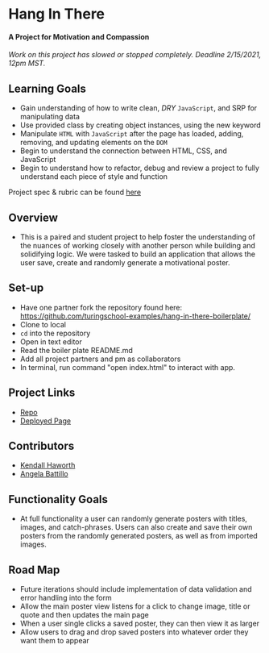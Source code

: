 # Hang In There

#### A Project for Motivation and Compassion

  *Work on this project has slowed or stopped completely. Deadline 2/15/2021, 12pm MST.*

## Learning Goals

* Gain understanding of how to write clean, *DRY* `JavaScript`, and SRP for manipulating data
* Use provided class by creating object instances, using the new keyword
* Manipulate `HTML` with `JavaScript` after the page has loaded, adding, removing, and updating elements on the `DOM`
* Begin to understand the connection between HTML, CSS, and JavaScript
* Begin to understand how to refactor, debug and review a project to fully understand each piece of style and function

Project spec & rubric can be found [here](https://frontend.turing.io/projects/module-1/hang-in-there.html)

## Overview

  * This is a paired and student project to help foster the understanding of the nuances of working closely with another person while building and solidifying logic.  We were tasked to build an application that allows the user save, create and randomly generate a motivational poster.  

## Set-up

  * Have one partner fork the repository found here: https://github.com/turingschool-examples/hang-in-there-boilerplate/
  * Clone to local
  * `cd` into the repository
  * Open in text editor
  * Read the boiler plate README.md
  * Add all project partners and pm as collaborators
  * In terminal, run command "open index.html" to interact with app.

## Project Links

  * [Repo](https://github.com/battan40/hang-in-there-boilerplate)
  * [Deployed Page](https://battan40.github.io/hang-in-there-boilerplate/)

## Contributors

  * [Kendall Haworth](https://github.com/kendallha)
  * [Angela Battillo](https://github.com/battan40)

## Functionality Goals

  * At full functionality a user can randomly generate posters with titles, images, and catch-phrases. Users can also create and save their own posters from the randomly generated posters, as well as from imported images.

## Road Map

  * Future iterations should include implementation of data validation and error handling into the form
  * Allow the main poster view listens for a click to change image, title or quote and then updates the main page
  * When a user single clicks a saved poster, they can then view it as larger
  * Allow users to drag and drop saved posters into whatever order they want them to appear
